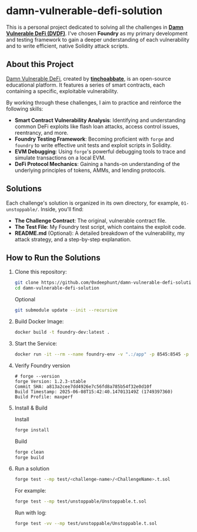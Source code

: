 # damn-vulnerable-defi-solution

This is a personal project dedicated to solving all the challenges in **[Damn Vulnerable DeFi (DVDF)](https://www.google.com/search?q=https://github.com/tinchoabbate/damn-vulnerable-defi)**. I've chosen **Foundry** as my primary development and testing framework to gain a deeper understanding of each vulnerability and to write efficient, native Solidity attack scripts.

## About this Project

[Damn Vulnerable DeFi](https://www.google.com/search?q=https://github.com/tinchoabbate/damn-vulnerable-defi), created by **[tinchoabbate](https://github.com/tinchoabbate)**, is an open-source educational platform. It features a series of smart contracts, each containing a specific, exploitable vulnerability.

By working through these challenges, I aim to practice and reinforce the following skills:

  * **Smart Contract Vulnerability Analysis**: Identifying and understanding common DeFi exploits like flash loan attacks, access control issues, reentrancy, and more.
  * **Foundry Testing Framework**: Becoming proficient with `forge` and `foundry` to write effective unit tests and exploit scripts in Solidity.
  * **EVM Debugging**: Using `forge`'s powerful debugging tools to trace and simulate transactions on a local EVM.
  * **DeFi Protocol Mechanics**: Gaining a hands-on understanding of the underlying principles of tokens, AMMs, and lending protocols.


## Solutions

Each challenge's solution is organized in its own directory, for example, `01-unstoppable/`. Inside, you'll find:

  * **The Challenge Contract**: The original, vulnerable contract file.
  * **The Test File**: My Foundry test script, which contains the exploit code.
  * **README.md** (Optional): A detailed breakdown of the vulnerability, my attack strategy, and a step-by-step explanation.

## How to Run the Solutions

1.  Clone this repository:

    ```bash
    git clone https://github.com/0xdeephunt/damn-vulnerable-defi-solution.git
    cd damn-vulnerable-defi-solution
    ```

    Optional
    ```bash
    git submodule update --init --recursive
    ```

2. Build Docker Image:

    ```bash
    docker build -t foundry-dev:latest .
    ```

3. Start the Service:

    ```bash
    docker run -it --rm --name foundry-env -v ".:/app" -p 8545:8545 -p 3000:3000 foundry-dev:latest 
    ```

4. Verify Foundry version

    ```
    # forge --version
    forge Version: 1.2.3-stable
    Commit SHA: a813a2cee7dd4926e7c56fd8a785b54f32e0d10f
    Build Timestamp: 2025-06-08T15:42:40.147013149Z (1749397360)
    Build Profile: maxperf
    ```

5.  Install & Build

    Install
    ```bash
    forge install
    ```

    Build
    ```bash
    forge clean
    forge build
    ```

6.  Run a solution

    ```bash
    forge test --mp test/<challenge-name>/<ChallengeName>.t.sol
    ```
    For example:
     ```bash
    forge test --mp test/unstoppable/Unstoppable.t.sol
    ```
    Run with log:
     ```bash
    forge test -vv --mp test/unstoppable/Unstoppable.t.sol
    ```